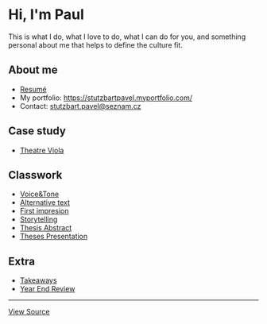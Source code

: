 # Hi, I'm Paul

This is what I do, what I love to do, what I can do for you, and something personal about me that helps to define the culture fit.

## About me

- [Resumé](04-experience)
- My portfolio: https://stutzbartpavel.myportfolio.com/
- Contact: stutzbart.pavel@seznam.cz

## Case study

- [Theatre Viola](03-content-first)

## Classwork
- [Voice&Tone](05-voice-&-tone)
- [Alternative text](01-alternative-text/)
- [First impresion](02-first-impression)
- [Storytelling](06-Storytelling) 
- [Thesis Abstract](07-thesis-abstract)
- [Theses Presentation](08-Thesis-Presentation)

## Extra
- [Takeaways](takeaways)
- [Year End Review](year-end-review)

---

[View Source](https://pavelstutzbart.github.io/english-for-designers/)
